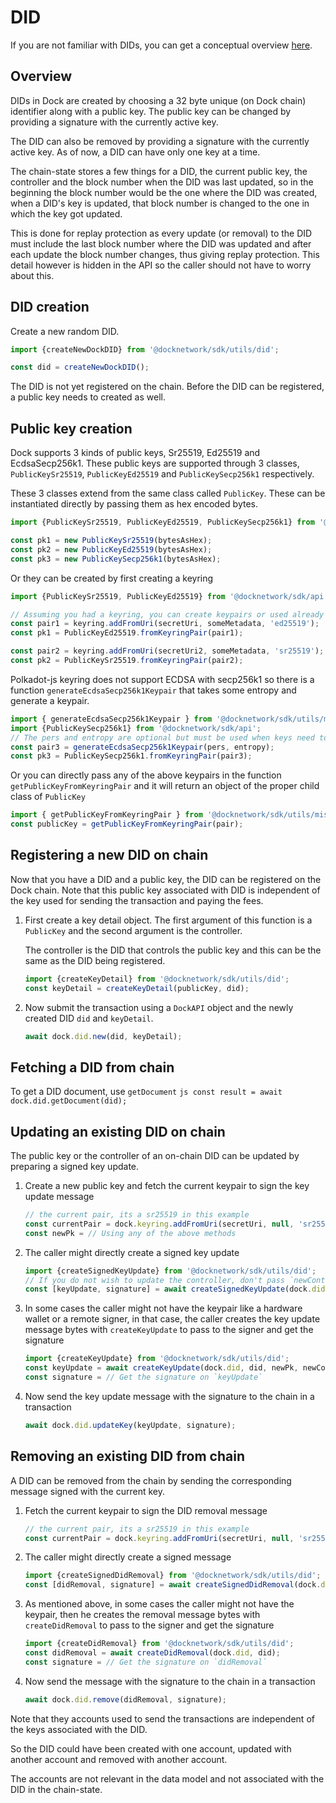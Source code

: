 # DID

If you are not familiar with DIDs, you can get a conceptual overview [here](./concepts_did.md).

## Overview
DIDs in Dock are created by choosing a 32 byte unique (on Dock chain) identifier along with a public key. The public key
can be changed by providing a signature with the currently active key.

The DID can also be removed by providing a signature with the currently active key. As of now, a DID can have only one key
at a time.

The chain-state stores a few things for a DID, the current public key, the controller and the block number when the DID was
last updated, so in the beginning the block number would be the one where the DID was created, when a DID's key is updated,
that block number is changed to the one in which the key got updated.

This is done for replay protection as every update (or removal) to the DID must include the last block number where the DID
was updated and after each update the block number changes, thus giving replay protection. This detail however is hidden in
the API so the caller should not have to worry about this.

## DID creation
Create a new random DID.
```js
import {createNewDockDID} from '@docknetwork/sdk/utils/did';

const did = createNewDockDID();
```

The DID is not yet registered on the chain. Before the DID can be registered, a public key needs to created as well.

## Public key creation
Dock supports 3 kinds of public keys, Sr25519, Ed25519 and EcdsaSecp256k1. These public keys are supported
through 3 classes, `PublicKeySr25519`, `PublicKeyEd25519` and `PublicKeySecp256k1` respectively.

These 3 classes extend from the same class called `PublicKey`. These can be instantiated directly by passing them as hex
encoded bytes.

```js
import {PublicKeySr25519, PublicKeyEd25519, PublicKeySecp256k1} from '@docknetwork/sdk/api';

const pk1 = new PublicKeySr25519(bytesAsHex);
const pk2 = new PublicKeyEd25519(bytesAsHex);
const pk3 = new PublicKeySecp256k1(bytesAsHex);
```

Or they can be created by first creating a keyring
```js
import {PublicKeySr25519, PublicKeyEd25519} from '@docknetwork/sdk/api';

// Assuming you had a keyring, you can create keypairs or used already created keypairs
const pair1 = keyring.addFromUri(secretUri, someMetadata, 'ed25519');
const pk1 = PublicKeyEd25519.fromKeyringPair(pair1);

const pair2 = keyring.addFromUri(secretUri2, someMetadata, 'sr25519');
const pk2 = PublicKeySr25519.fromKeyringPair(pair2);

```

Polkadot-js keyring does not support ECDSA with secp256k1 so there is a function `generateEcdsaSecp256k1Keypair` that
takes some entropy and generate a keypair.
```js
import { generateEcdsaSecp256k1Keypair } from '@docknetwork/sdk/utils/misc';
import {PublicKeySecp256k1} from '@docknetwork/sdk/api';
// The pers and entropy are optional but must be used when keys need to be deterministic
const pair3 = generateEcdsaSecp256k1Keypair(pers, entropy);
const pk3 = PublicKeySecp256k1.fromKeyringPair(pair3);
```

Or you can directly pass any of the above keypairs in the function `getPublicKeyFromKeyringPair` and it will return an
object of the proper child class of `PublicKey`
```js
import { getPublicKeyFromKeyringPair } from '@docknetwork/sdk/utils/misc';
const publicKey = getPublicKeyFromKeyringPair(pair);
```

## Registering a new DID on chain
Now that you have a DID and a public key, the DID can be registered on the Dock chain. Note that this public key associated
with DID is independent of the key used for sending the transaction and paying the fees.
1. First create a key detail object. The first argument of this function is a `PublicKey` and the second argument is
the controller.

    The controller is the DID that controls the public key and this can be the same as the DID being
    registered.

    ```js
    import {createKeyDetail} from '@docknetwork/sdk/utils/did';
    const keyDetail = createKeyDetail(publicKey, did);
    ```
1. Now submit the transaction using a `DockAPI` object and the newly created DID `did` and `keyDetail`.
    ```js
    await dock.did.new(did, keyDetail);
    ```

## Fetching a DID from chain
To get a DID document, use `getDocument`
    ```js
    const result = await dock.did.getDocument(did);
    ```

## Updating an existing DID on chain
The public key or the controller of an on-chain DID can be updated by preparing a signed key update.
1. Create a new public key and fetch the current keypair to sign the key update message
    ```js
    // the current pair, its a sr25519 in this example
    const currentPair = dock.keyring.addFromUri(secretUri, null, 'sr25519');
    const newPk = // Using any of the above methods
    ```
1. The caller might directly create a signed key update
    ```js
    import {createSignedKeyUpdate} from '@docknetwork/sdk/utils/did';
    // If you do not wish to update the controller, don't pass `newController`
    const [keyUpdate, signature] = await createSignedKeyUpdate(dock.did, did, newPk, currentPair, newController);
    ```
1. In some cases the caller might not have the keypair like a hardware wallet or a remote signer, in that case, the caller
creates the key update message bytes with `createKeyUpdate` to pass to the signer and get the signature
    ```js
    import {createKeyUpdate} from '@docknetwork/sdk/utils/did';
    const keyUpdate = await createKeyUpdate(dock.did, did, newPk, newController);
    const signature = // Get the signature on `keyUpdate`
    ```
1. Now send the key update message with the signature to the chain in a transaction
    ```js
    await dock.did.updateKey(keyUpdate, signature);
    ```

## Removing an existing DID from chain
A DID can be removed from the chain by sending the corresponding message signed with the current key.
1. Fetch the current keypair to sign the DID removal message
    ```js
    // the current pair, its a sr25519 in this example
    const currentPair = dock.keyring.addFromUri(secretUri, null, 'sr25519');
    ```
1. The caller might directly create a signed message
    ```js
    import {createSignedDidRemoval} from '@docknetwork/sdk/utils/did';
    const [didRemoval, signature] = await createSignedDidRemoval(dock.did, dockDID, currentPair);
    ```
1. As mentioned above, in some cases the caller might not have the keypair, then he creates the removal message bytes
with `createDidRemoval` to pass to the signer and get the signature
    ```js
    import {createDidRemoval} from '@docknetwork/sdk/utils/did';
    const didRemoval = await createDidRemoval(dock.did, did);
    const signature = // Get the signature on `didRemoval`
    ```
1. Now send the message with the signature to the chain in a transaction
   ```js
   await dock.did.remove(didRemoval, signature);
   ```


Note that they accounts used to send the transactions are independent of the keys associated with the DID.

So the DID could have been created with one account, updated with another account and removed with another account.

The accounts are not relevant in the data model and not associated with the DID in the chain-state.
